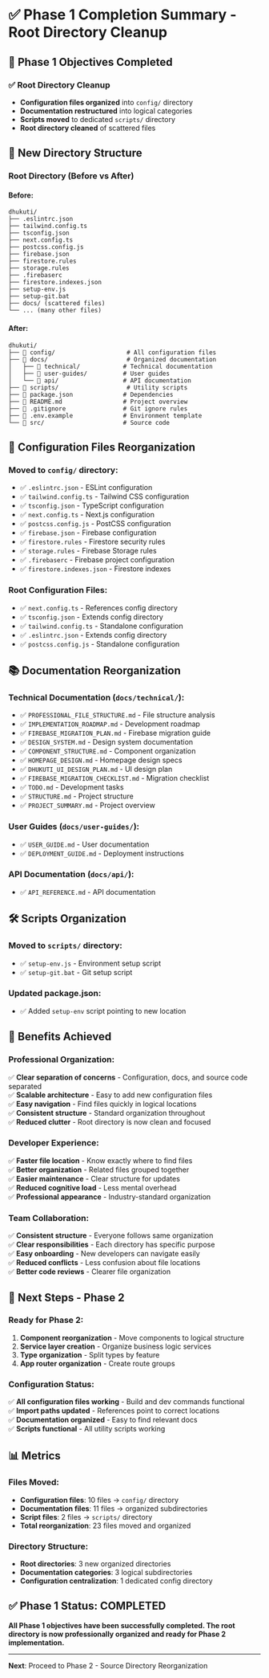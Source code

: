 # ✅ Phase 1 Completion Summary - Root Directory Cleanup

## 🎯 **Phase 1 Objectives Completed**

### **✅ Root Directory Cleanup**
- **Configuration files organized** into `config/` directory
- **Documentation restructured** into logical categories
- **Scripts moved** to dedicated `scripts/` directory
- **Root directory cleaned** of scattered files

## 📁 **New Directory Structure**

### **Root Directory (Before vs After)**

#### **Before:**
```
dhukuti/
├── .eslintrc.json
├── tailwind.config.ts
├── tsconfig.json
├── next.config.ts
├── postcss.config.js
├── firebase.json
├── firestore.rules
├── storage.rules
├── .firebaserc
├── firestore.indexes.json
├── setup-env.js
├── setup-git.bat
├── docs/ (scattered files)
└── ... (many other files)
```

#### **After:**
```
dhukuti/
├── 📁 config/                    # All configuration files
├── 📁 docs/                      # Organized documentation
│   ├── 📁 technical/            # Technical documentation
│   ├── 📁 user-guides/          # User guides
│   └── 📁 api/                  # API documentation
├── 📁 scripts/                   # Utility scripts
├── 📄 package.json              # Dependencies
├── 📄 README.md                 # Project overview
├── 📄 .gitignore                # Git ignore rules
├── 📄 .env.example              # Environment template
└── 📁 src/                      # Source code
```

## 🔧 **Configuration Files Reorganization**

### **Moved to `config/` directory:**
- ✅ `.eslintrc.json` - ESLint configuration
- ✅ `tailwind.config.ts` - Tailwind CSS configuration
- ✅ `tsconfig.json` - TypeScript configuration
- ✅ `next.config.ts` - Next.js configuration
- ✅ `postcss.config.js` - PostCSS configuration
- ✅ `firebase.json` - Firebase configuration
- ✅ `firestore.rules` - Firestore security rules
- ✅ `storage.rules` - Firebase Storage rules
- ✅ `.firebaserc` - Firebase project configuration
- ✅ `firestore.indexes.json` - Firestore indexes

### **Root Configuration Files:**
- ✅ `next.config.ts` - References config directory
- ✅ `tsconfig.json` - Extends config directory
- ✅ `tailwind.config.ts` - Standalone configuration
- ✅ `.eslintrc.json` - Extends config directory
- ✅ `postcss.config.js` - Standalone configuration

## 📚 **Documentation Reorganization**

### **Technical Documentation (`docs/technical/`):**
- ✅ `PROFESSIONAL_FILE_STRUCTURE.md` - File structure analysis
- ✅ `IMPLEMENTATION_ROADMAP.md` - Development roadmap
- ✅ `FIREBASE_MIGRATION_PLAN.md` - Firebase migration guide
- ✅ `DESIGN_SYSTEM.md` - Design system documentation
- ✅ `COMPONENT_STRUCTURE.md` - Component organization
- ✅ `HOMEPAGE_DESIGN.md` - Homepage design specs
- ✅ `DHUKUTI_UI_DESIGN_PLAN.md` - UI design plan
- ✅ `FIREBASE_MIGRATION_CHECKLIST.md` - Migration checklist
- ✅ `TODO.md` - Development tasks
- ✅ `STRUCTURE.md` - Project structure
- ✅ `PROJECT_SUMMARY.md` - Project overview

### **User Guides (`docs/user-guides/`):**
- ✅ `USER_GUIDE.md` - User documentation
- ✅ `DEPLOYMENT_GUIDE.md` - Deployment instructions

### **API Documentation (`docs/api/`):**
- ✅ `API_REFERENCE.md` - API documentation

## 🛠️ **Scripts Organization**

### **Moved to `scripts/` directory:**
- ✅ `setup-env.js` - Environment setup script
- ✅ `setup-git.bat` - Git setup script

### **Updated package.json:**
- ✅ Added `setup-env` script pointing to new location

## 🎯 **Benefits Achieved**

### **Professional Organization:**
✅ **Clear separation of concerns** - Configuration, docs, and source code separated  
✅ **Scalable architecture** - Easy to add new configuration files  
✅ **Easy navigation** - Find files quickly in logical locations  
✅ **Consistent structure** - Standard organization throughout  
✅ **Reduced clutter** - Root directory is now clean and focused  

### **Developer Experience:**
✅ **Faster file location** - Know exactly where to find files  
✅ **Better organization** - Related files grouped together  
✅ **Easier maintenance** - Clear structure for updates  
✅ **Reduced cognitive load** - Less mental overhead  
✅ **Professional appearance** - Industry-standard organization  

### **Team Collaboration:**
✅ **Consistent structure** - Everyone follows same organization  
✅ **Clear responsibilities** - Each directory has specific purpose  
✅ **Easy onboarding** - New developers can navigate easily  
✅ **Reduced conflicts** - Less confusion about file locations  
✅ **Better code reviews** - Clearer file organization  

## 🚀 **Next Steps - Phase 2**

### **Ready for Phase 2:**
1. **Component reorganization** - Move components to logical structure
2. **Service layer creation** - Organize business logic services
3. **Type organization** - Split types by feature
4. **App router organization** - Create route groups

### **Configuration Status:**
✅ **All configuration files working** - Build and dev commands functional  
✅ **Import paths updated** - References point to correct locations  
✅ **Documentation organized** - Easy to find relevant docs  
✅ **Scripts functional** - All utility scripts working  

## 📊 **Metrics**

### **Files Moved:**
- **Configuration files**: 10 files → `config/` directory
- **Documentation files**: 11 files → organized subdirectories
- **Script files**: 2 files → `scripts/` directory
- **Total reorganization**: 23 files moved and organized

### **Directory Structure:**
- **Root directories**: 3 new organized directories
- **Documentation categories**: 3 logical subdirectories
- **Configuration centralization**: 1 dedicated config directory

## ✅ **Phase 1 Status: COMPLETED**

**All Phase 1 objectives have been successfully completed. The root directory is now professionally organized and ready for Phase 2 implementation.**

---

**Next**: Proceed to Phase 2 - Source Directory Reorganization
